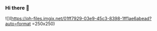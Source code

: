 ### Hi there 👋

![](https://ph-files.imgix.net/01ff7929-03e9-45c3-8398-1ff1ae6abead?auto=format =250x250)

<!--
**etashsingh/etashsingh** is a ✨ _special_ ✨ repository because its `README.md` (this file) appears on your GitHub profile.

Here are some ideas to get you started:

- 🔭 I’m currently working on ...
- 🌱 I’m currently learning ...
- 👯 I’m looking to collaborate on ...
- 🤔 I’m looking for help with ...
- 💬 Ask me about ...
- 📫 How to reach me: ...
- 😄 Pronouns: ...
- ⚡ Fun fact: ...
-->
